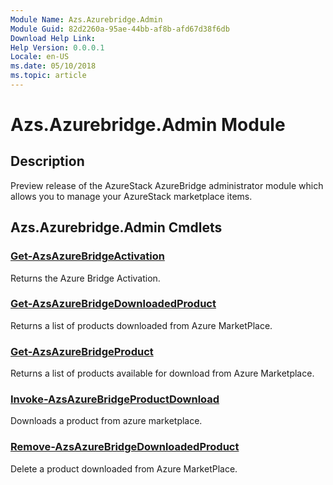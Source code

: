 ```yaml
---
Module Name: Azs.Azurebridge.Admin
Module Guid: 82d2260a-95ae-44bb-af8b-afd67d38f6db
Download Help Link:
Help Version: 0.0.0.1
Locale: en-US
ms.date: 05/10/2018
ms.topic: article
---
```


# Azs.Azurebridge.Admin Module
## Description
Preview release of the AzureStack AzureBridge administrator module which allows you to manage your AzureStack marketplace items. 

## Azs.Azurebridge.Admin Cmdlets
### [Get-AzsAzureBridgeActivation](Get-AzsAzureBridgeActivation.md)
Returns the Azure Bridge Activation.

### [Get-AzsAzureBridgeDownloadedProduct](Get-AzsAzureBridgeDownloadedProduct.md)
Returns a list of products downloaded from Azure MarketPlace.

### [Get-AzsAzureBridgeProduct](Get-AzsAzureBridgeProduct.md)
Returns a list of products available for download from Azure Marketplace.

### [Invoke-AzsAzureBridgeProductDownload](Invoke-AzsAzureBridgeProductDownload.md)
Downloads a product from azure marketplace.

### [Remove-AzsAzureBridgeDownloadedProduct](Remove-AzsAzureBridgeDownloadedProduct.md)
Delete a product downloaded from Azure MarketPlace.

